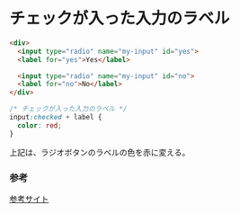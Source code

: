 # チェックが入った入力のラベル

```html
<div>
  <input type="radio" name="my-input" id="yes">
  <label for="yes">Yes</label>

  <input type="radio" name="my-input" id="no">
  <label for="no">No</label>
</div>
```

```css
/* チェックが入った入力のラベル */
input:checked + label {
  color: red;
}
```

上記は、ラジオボタンのラベルの色を赤に変える。

### 参考

[参考サイト](https://developer.mozilla.org/ja/docs/Web/CSS/:checked)